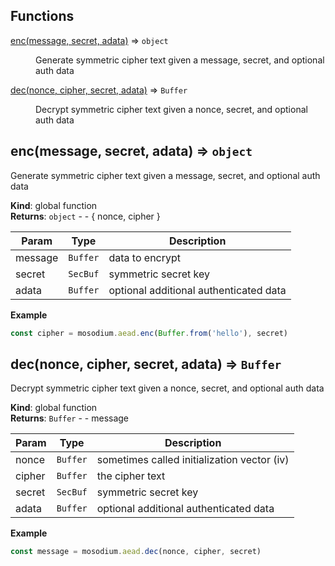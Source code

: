 ## Functions

<dl>
<dt><a href="#enc">enc(message, secret, adata)</a> ⇒ <code>object</code></dt>
<dd><p>Generate symmetric cipher text given a message, secret, and optional auth data</p>
</dd>
<dt><a href="#dec">dec(nonce, cipher, secret, adata)</a> ⇒ <code>Buffer</code></dt>
<dd><p>Decrypt symmetric cipher text given a nonce, secret, and optional auth data</p>
</dd>
</dl>

<a name="enc"></a>

## enc(message, secret, adata) ⇒ <code>object</code>
Generate symmetric cipher text given a message, secret, and optional auth data

**Kind**: global function  
**Returns**: <code>object</code> - - { nonce, cipher }  

| Param | Type | Description |
| --- | --- | --- |
| message | <code>Buffer</code> | data to encrypt |
| secret | <code>SecBuf</code> | symmetric secret key |
| adata | <code>Buffer</code> | optional additional authenticated data |

**Example**  
```js
const cipher = mosodium.aead.enc(Buffer.from('hello'), secret)
```
<a name="dec"></a>

## dec(nonce, cipher, secret, adata) ⇒ <code>Buffer</code>
Decrypt symmetric cipher text given a nonce, secret, and optional auth data

**Kind**: global function  
**Returns**: <code>Buffer</code> - - message  

| Param | Type | Description |
| --- | --- | --- |
| nonce | <code>Buffer</code> | sometimes called initialization vector (iv) |
| cipher | <code>Buffer</code> | the cipher text |
| secret | <code>SecBuf</code> | symmetric secret key |
| adata | <code>Buffer</code> | optional additional authenticated data |

**Example**  
```js
const message = mosodium.aead.dec(nonce, cipher, secret)
```
